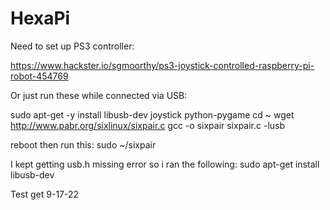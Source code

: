# HexaPi


Need to set up PS3 controller:

https://www.hackster.io/sgmoorthy/ps3-joystick-controlled-raspberry-pi-robot-454769

Or just run these while connected via USB:

sudo apt-get -y install libusb-dev joystick python-pygame
cd ~
wget http://www.pabr.org/sixlinux/sixpair.c
gcc -o sixpair sixpair.c -lusb

reboot then run this:
sudo ~/sixpair

I kept getting usb.h missing error so i ran the following:
sudo apt-get install libusb-dev

Test get 9-17-22

